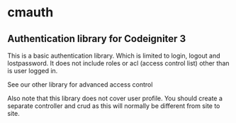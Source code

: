 # cmauth
## Authentication library for Codeigniter 3

This is a basic authentication library. Which is limited to login, logout and lostpassword. It does not include roles or acl (access control list) other than is user logged in.

See our other library for advanced access control

Also note that this library does not cover user profile. You should create a separate controller and crud as this will normally be different from site to site.
